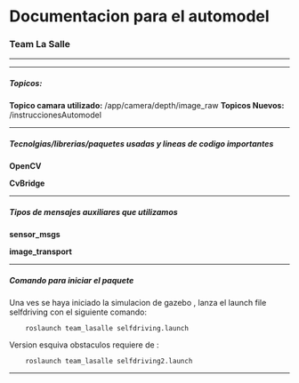 <h1>Documentacion para el automodel</h1> <h3>Team La Salle</h3>

****
****
<h5>Topicos:</h5>

**Topico camara utilizado:** /app/camera/depth/image_raw
**Topicos Nuevos:** /instruccionesAutomodel
****

<h5> Tecnolgias/librerias/paquetes usadas y lineas de codigo importantes</h5>

**OpenCV**

**CvBridge**
****
<h5> Tipos de mensajes auxiliares que utilizamos</h5>

**sensor_msgs**

**image_transport**


****
<h5> Comando para iniciar el paquete</h5>
Una ves se haya iniciado la simulacion de gazebo , lanza el launch file selfdriving con el siguiente comando:

        roslaunch team_lasalle selfdriving.launch

Version esquiva obstaculos requiere de :

        roslaunch team_lasalle selfdriving2.launch
****